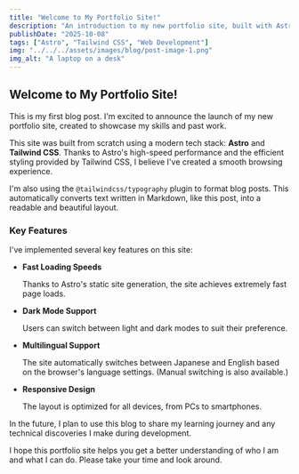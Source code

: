```yaml
---
title: "Welcome to My Portfolio Site!"
description: "An introduction to my new portfolio site, built with Astro and Tailwind CSS. I'll discuss the site's technical features and future plans."
publishDate: "2025-10-08"
tags: ["Astro", "Tailwind CSS", "Web Development"]
img: "../../../assets/images/blog/post-image-1.png"
img_alt: "A laptop on a desk"
---
```


## Welcome to My Portfolio Site!

This is my first blog post. I'm excited to announce the launch of my new portfolio site, created to showcase my skills and past work.

This site was built from scratch using a modern tech stack: **Astro** and **Tailwind CSS**. Thanks to Astro's high-speed performance and the efficient styling provided by Tailwind CSS, I believe I've created a smooth browsing experience.

I'm also using the `@tailwindcss/typography` plugin to format blog posts. This automatically converts text written in Markdown, like this post, into a readable and beautiful layout.

### Key Features

I've implemented several key features on this site:

- **Fast Loading Speeds**

  Thanks to Astro's static site generation, the site achieves extremely fast page loads.

- **Dark Mode Support**

  Users can switch between light and dark modes to suit their preference.

- **Multilingual Support**

  The site automatically switches between Japanese and English based on the browser's language settings. (Manual switching is also available.)

- **Responsive Design**

  The layout is optimized for all devices, from PCs to smartphones.

In the future, I plan to use this blog to share my learning journey and any technical discoveries I make during development.

I hope this portfolio site helps you get a better understanding of who I am and what I can do. Please take your time and look around.
